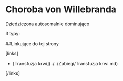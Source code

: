 # Choroba von Willebranda

Dziedziczona autosomalnie dominująco

3 typy:





##Linkujące do tej strony

[links]

- [Transfuzja krwi](../../Zabiegi/Transfuzja krwi.md)


[/links]











